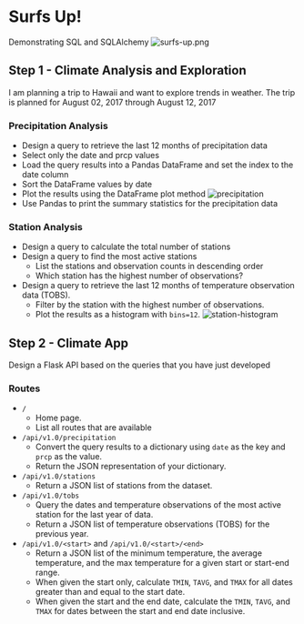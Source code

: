 # Surfs Up!
Demonstrating SQL and SQLAlchemy 
![surfs-up.png](Images/surfs-up.png)
## Step 1 - Climate Analysis and Exploration
I am planning a trip to Hawaii and want to explore trends in weather. The trip is planned for August 02, 2017 through August 12, 2017
### Precipitation Analysis
* Design a query to retrieve the last 12 months of precipitation data
* Select only the date and prcp values
* Load the query results into a Pandas DataFrame and set the index to the date column
* Sort the DataFrame values by date
* Plot the results using the DataFrame plot method
![precipitation](Images/precipitation.png)
* Use Pandas to print the summary statistics for the precipitation data

### Station Analysis
* Design a query to calculate the total number of stations
* Design a query to find the most active stations
  * List the stations and observation counts in descending order
  * Which station has the highest number of observations?
* Design a query to retrieve the last 12 months of temperature observation data (TOBS).
  * Filter by the station with the highest number of observations.
  * Plot the results as a histogram with `bins=12`.
    ![station-histogram](Images/station-histogram.png)
    
## Step 2 - Climate App

Design a Flask API based on the queries that you have just developed

### Routes

* `/`
  * Home page.
  * List all routes that are available
* `/api/v1.0/precipitation`
  * Convert the query results to a dictionary using `date` as the key and `prcp` as the value.
  * Return the JSON representation of your dictionary.
* `/api/v1.0/stations`
  * Return a JSON list of stations from the dataset.
* `/api/v1.0/tobs`
  * Query the dates and temperature observations of the most active station for the last year of data.
  * Return a JSON list of temperature observations (TOBS) for the previous year.
* `/api/v1.0/<start>` and `/api/v1.0/<start>/<end>`
  * Return a JSON list of the minimum temperature, the average temperature, and the max temperature for a given start or start-end range.
  * When given the start only, calculate `TMIN`, `TAVG`, and `TMAX` for all dates greater than and equal to the start date.
  * When given the start and the end date, calculate the `TMIN`, `TAVG`, and `TMAX` for dates between the start and end date inclusive.
